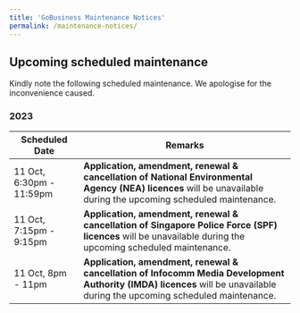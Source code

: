 ```yaml
---
title: 'GoBusiness Maintenance Notices'
permalink: /maintenance-notices/
---
```


## Upcoming scheduled maintenance

Kindly note the following scheduled maintenance. We apologise for the inconvenience caused.

### 2023 

| **Scheduled Date** | **Remarks** | 
|  -----------   |------------------| 
| 11 Oct, 6:30pm - 11:59pm | **Application, amendment, renewal & cancellation of National Environmental Agency (NEA) licences** will be unavailable during the upcoming scheduled maintenance. | 
| 11 Oct, 7:15pm - 9:15pm | **Application, amendment, renewal & cancellation of Singapore Police Force (SPF) licences** will be unavailable during the upcoming scheduled maintenance. | 
| 11 Oct, 8pm - 11pm | **Application, amendment, renewal & cancellation of Infocomm Media Development Authority (IMDA) licences** will be unavailable during the upcoming scheduled maintenance. | 


<script src="/jquery/jquery.min.js"></script>
<script src="/jquery/resize-tables.js"></script>
